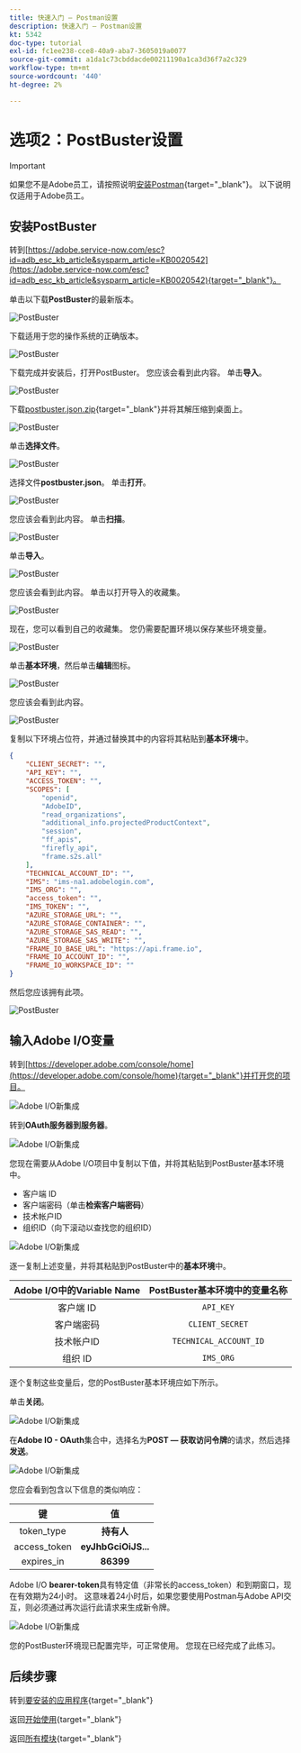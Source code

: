 ```yaml
---
title: 快速入门 — Postman设置
description: 快速入门 — Postman设置
kt: 5342
doc-type: tutorial
exl-id: fc1ee238-cce8-40a9-aba7-3605019a0077
source-git-commit: a1da1c73cbddacde00211190a1ca3d36f7a2c329
workflow-type: tm+mt
source-wordcount: '440'
ht-degree: 2%

---
```


# 选项2：PostBuster设置

>[!IMPORTANT]
>
>如果您不是Adobe员工，请按照说明[安装Postman](./ex7.md){target="_blank"}。 以下说明仅适用于Adobe员工。

## 安装PostBuster

转到[https://adobe.service-now.com/esc?id=adb_esc_kb_article&sysparm_article=KB0020542](https://adobe.service-now.com/esc?id=adb_esc_kb_article&sysparm_article=KB0020542){target="_blank"}。

单击以下载&#x200B;**PostBuster**&#x200B;的最新版本。

![PostBuster](./images/pb1.png)

下载适用于您的操作系统的正确版本。

![PostBuster](./images/pb2.png)

下载完成并安装后，打开PostBuster。 您应该会看到此内容。 单击&#x200B;**导入**。

![PostBuster](./images/pb3.png)

下载[postbuster.json.zip](./../../../assets/postman/postbuster.json.zip){target="_blank"}并将其解压缩到桌面上。

![PostBuster](./images/pbpb.png)

单击&#x200B;**选择文件**。

![PostBuster](./images/pb4.png)

选择文件&#x200B;**postbuster.json**。 单击&#x200B;**打开**。

![PostBuster](./images/pb5.png)

您应该会看到此内容。 单击&#x200B;**扫描**。

![PostBuster](./images/pb6.png)

单击&#x200B;**导入**。

![PostBuster](./images/pb7.png)

您应该会看到此内容。 单击以打开导入的收藏集。

![PostBuster](./images/pb8.png)

现在，您可以看到自己的收藏集。 您仍需要配置环境以保存某些环境变量。

![PostBuster](./images/pb9.png)

单击&#x200B;**基本环境**，然后单击&#x200B;**编辑**&#x200B;图标。

![PostBuster](./images/pb10.png)

您应该会看到此内容。

![PostBuster](./images/pb11.png)

复制以下环境占位符，并通过替换其中的内容将其粘贴到&#x200B;**基本环境**&#x200B;中。

```json
{
	"CLIENT_SECRET": "",
	"API_KEY": "",
	"ACCESS_TOKEN": "",
	"SCOPES": [
		"openid",
		"AdobeID",
		"read_organizations", 
		"additional_info.projectedProductContext", 
		"session",
		"ff_apis",
		"firefly_api",
		"frame.s2s.all"
	],
	"TECHNICAL_ACCOUNT_ID": "",
	"IMS": "ims-na1.adobelogin.com",
	"IMS_ORG": "",
	"access_token": "",
	"IMS_TOKEN": "",
	"AZURE_STORAGE_URL": "",
	"AZURE_STORAGE_CONTAINER": "",
	"AZURE_STORAGE_SAS_READ": "",
	"AZURE_STORAGE_SAS_WRITE": "",
	"FRAME_IO_BASE_URL": "https://api.frame.io",
	"FRAME_IO_ACCOUNT_ID": "",
	"FRAME_IO_WORKSPACE_ID": ""
}
```

然后您应该拥有此项。

![PostBuster](./images/pb12.png)

## 输入Adobe I/O变量

转到[https://developer.adobe.com/console/home](https://developer.adobe.com/console/home){target="_blank"}并打开您的项目。

![Adobe I/O新集成](./images/iopr.png)

转到&#x200B;**OAuth服务器到服务器**。

![Adobe I/O新集成](./images/iopbvar1.png)

您现在需要从Adobe I/O项目中复制以下值，并将其粘贴到PostBuster基本环境中。

- 客户端 ID
- 客户端密码（单击&#x200B;**检索客户端密码**）
- 技术帐户ID
- 组织ID（向下滚动以查找您的组织ID）

![Adobe I/O新集成](./images/iopbvar2.png)

逐一复制上述变量，并将其粘贴到PostBuster中的&#x200B;**基本环境**&#x200B;中。

| Adobe I/O中的Variable Name | PostBuster基本环境中的变量名称 |
|:-------------:| :---------------:| 
| 客户端 ID | `API_KEY` |
| 客户端密码 | `CLIENT_SECRET` |
| 技术帐户ID | `TECHNICAL_ACCOUNT_ID` |
| 组织 ID | `IMS_ORG` |

逐个复制这些变量后，您的PostBuster基本环境应如下所示。

单击&#x200B;**关闭**。

![Adobe I/O新集成](./images/iopbvar3.png)

在&#x200B;**Adobe IO - OAuth**&#x200B;集合中，选择名为&#x200B;**POST — 获取访问令牌**&#x200B;的请求，然后选择&#x200B;**发送**。

![Adobe I/O新集成](./images/iopbvar3a.png)

您应会看到包含以下信息的类似响应：

| 键 | 值 |
|:-------------:| :---------------:| 
| token_type | **持有人** |
| access_token | **eyJhbGciOiJS...** |
| expires_in | **86399** |

Adobe I/O **bearer-token**&#x200B;具有特定值（非常长的access_token）和到期窗口，现在有效期为24小时。 这意味着24小时后，如果您要使用Postman与Adobe API交互，则必须通过再次运行此请求来生成新令牌。

![Adobe I/O新集成](./images/iopbvar4.png)

您的PostBuster环境现已配置完毕，可正常使用。 您现在已经完成了此练习。

## 后续步骤

转到[要安装的应用程序](./ex9.md){target="_blank"}

返回[开始使用](./getting-started.md){target="_blank"}

返回[所有模块](./../../../overview.md){target="_blank"}
